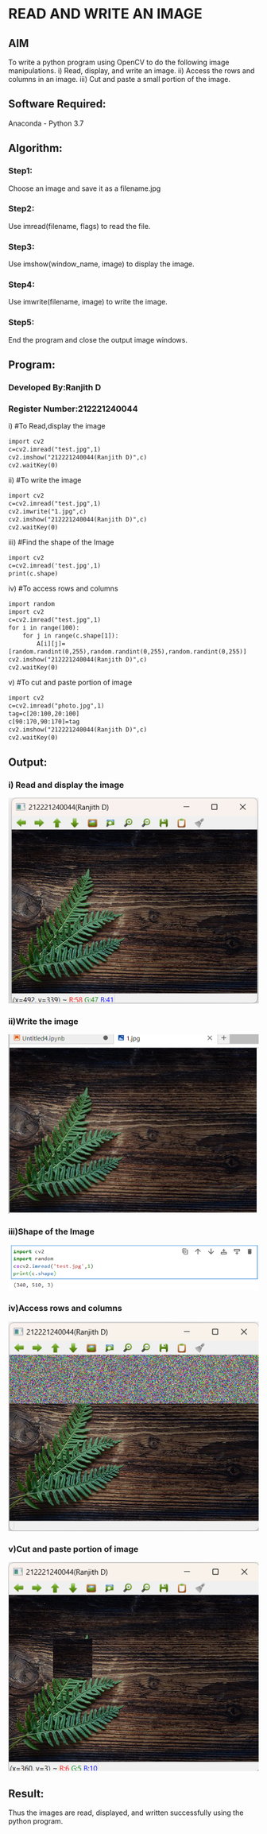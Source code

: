 # READ AND WRITE AN IMAGE
## AIM
To write a python program using OpenCV to do the following image manipulations.
i) Read, display, and write an image.
ii) Access the rows and columns in an image.
iii) Cut and paste a small portion of the image.

## Software Required:
Anaconda - Python 3.7
## Algorithm:
### Step1:
Choose an image and save it as a filename.jpg
### Step2:
Use imread(filename, flags) to read the file.
### Step3:
Use imshow(window_name, image) to display the image.
### Step4:
Use imwrite(filename, image) to write the image.
### Step5:
End the program and close the output image windows.
## Program:
### Developed By:Ranjith D
### Register Number:212221240044
i) #To Read,display the image
```
import cv2
c=cv2.imread("test.jpg",1)
cv2.imshow("212221240044(Ranjith D)",c)
cv2.waitKey(0)
```
ii) #To write the image
```
import cv2
c=cv2.imread("test.jpg",1)
cv2.imwrite("1.jpg",c)
cv2.imshow("212221240044(Ranjith D)",c)
cv2.waitKey(0)
```
iii) #Find the shape of the Image
```
import cv2
c=cv2.imread('test.jpg',1)
print(c.shape)
```
iv) #To access rows and columns

```
import random
import cv2
c=cv2.imread("test.jpg",1)
for i in range(100):
    for j in range(c.shape[1]):
        A[i][j]=[random.randint(0,255),random.randint(0,255),random.randint(0,255)]
cv2.imshow("212221240044(Ranjith D)",c)
cv2.waitKey(0)
```
v) #To cut and paste portion of image
```
import cv2
c=cv2.imread("photo.jpg",1)
tag=c[20:100,20:100]
c[90:170,90:170]=tag
cv2.imshow("212221240044(Ranjith D)",c)
cv2.waitKey(0)
```

## Output:

### i) Read and display the image

![](https://github.com/RanjithD18/Read-and-Write-Image/blob/main/1.png)


### ii)Write the image


![](https://github.com/RanjithD18/Read-and-Write-Image/blob/main/2.png)


### iii)Shape of the Image


![](https://github.com/RanjithD18/Read-and-Write-Image/blob/main/3.png)


### iv)Access rows and columns

![](https://github.com/RanjithD18/Read-and-Write-Image/blob/main/4.png)


### v)Cut and paste portion of image

![](https://github.com/RanjithD18/Read-and-Write-Image/blob/main/5.png)


## Result:
Thus the images are read, displayed, and written successfully using the python program.



